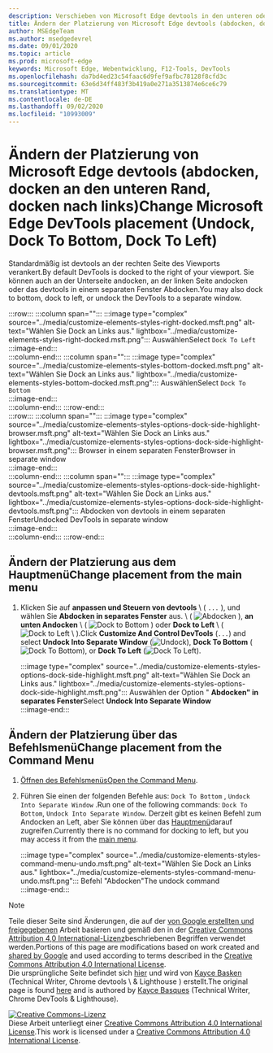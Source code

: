 ```yaml
---
description: Verschieben von Microsoft Edge devtools in den unteren oder linken Bereich des Viewports oder in ein separates Fenster
title: Ändern der Platzierung von Microsoft Edge devtools (abdocken, docken an den unteren Rand, docken nach links)
author: MSEdgeTeam
ms.author: msedgedevrel
ms.date: 09/01/2020
ms.topic: article
ms.prod: microsoft-edge
keywords: Microsoft Edge, Webentwicklung, F12-Tools, DevTools
ms.openlocfilehash: da7bd4ed23c54faac6d9fef9afbc78128f8cfd3c
ms.sourcegitcommit: 63e6d34ff483f3b419a0e271a3513874e6ce6c79
ms.translationtype: MT
ms.contentlocale: de-DE
ms.lasthandoff: 09/02/2020
ms.locfileid: "10993009"
---
```

<!-- Copyright Kayce Basques 

   Licensed under the Apache License, Version 2.0 (the "License");
   you may not use this file except in compliance with the License.
   You may obtain a copy of the License at

       https://www.apache.org/licenses/LICENSE-2.0

   Unless required by applicable law or agreed to in writing, software
   distributed under the License is distributed on an "AS IS" BASIS,
   WITHOUT WARRANTIES OR CONDITIONS OF ANY KIND, either express or implied.
   See the License for the specific language governing permissions and
   limitations under the License.  -->





# <span data-ttu-id="1d105-104">Ändern der Platzierung von Microsoft Edge devtools (abdocken, docken an den unteren Rand, docken nach links)</span><span class="sxs-lookup"><span data-stu-id="1d105-104">Change Microsoft Edge DevTools placement (Undock, Dock To Bottom, Dock To Left)</span></span>   



<span data-ttu-id="1d105-105">Standardmäßig ist devtools an der rechten Seite des Viewports verankert.</span><span class="sxs-lookup"><span data-stu-id="1d105-105">By default DevTools is docked to the right of your viewport.</span></span>  <span data-ttu-id="1d105-106">Sie können auch an der Unterseite andocken, an der linken Seite andocken oder das devtools in einem separaten Fenster Abdocken.</span><span class="sxs-lookup"><span data-stu-id="1d105-106">You may also dock to bottom, dock to left, or undock the DevTools to a separate window.</span></span>  

:::row:::
   :::column span="":::
      :::image type="complex" source="../media/customize-elements-styles-right-docked.msft.png" alt-text="Wählen Sie Dock an Links aus." lightbox="../media/customize-elements-styles-right-docked.msft.png":::
         <span data-ttu-id="1d105-108">Auswählen</span><span class="sxs-lookup"><span data-stu-id="1d105-108">Select</span></span> `Dock To Left`  
      :::image-end:::  
   :::column-end:::
   :::column span="":::
      :::image type="complex" source="../media/customize-elements-styles-bottom-docked.msft.png" alt-text="Wählen Sie Dock an Links aus." lightbox="../media/customize-elements-styles-bottom-docked.msft.png":::
         <span data-ttu-id="1d105-110">Auswählen</span><span class="sxs-lookup"><span data-stu-id="1d105-110">Select</span></span> `Dock To Bottom`  
      :::image-end:::  
   :::column-end:::
:::row-end:::  
:::row:::
   :::column span="":::
      :::image type="complex" source="../media/customize-elements-styles-options-dock-side-highlight-browser.msft.png" alt-text="Wählen Sie Dock an Links aus." lightbox="../media/customize-elements-styles-options-dock-side-highlight-browser.msft.png":::
         <span data-ttu-id="1d105-112">Browser in einem separaten Fenster</span><span class="sxs-lookup"><span data-stu-id="1d105-112">Browser in separate window</span></span>  
      :::image-end:::  
   :::column-end:::
   :::column span="":::
      :::image type="complex" source="../media/customize-elements-styles-options-dock-side-highlight-devtools.msft.png" alt-text="Wählen Sie Dock an Links aus." lightbox="../media/customize-elements-styles-options-dock-side-highlight-devtools.msft.png":::
         <span data-ttu-id="1d105-114">Abdocken von devtools in einem separaten Fenster</span><span class="sxs-lookup"><span data-stu-id="1d105-114">Undocked DevTools in separate window</span></span>  
      :::image-end:::  
   :::column-end:::
:::row-end:::  

## <span data-ttu-id="1d105-115">Ändern der Platzierung aus dem Hauptmenü</span><span class="sxs-lookup"><span data-stu-id="1d105-115">Change placement from the main menu</span></span>   

1.  <span data-ttu-id="1d105-116">Klicken Sie auf **anpassen und Steuern von devtools** \ ( `...` \), und wählen Sie **Abdocken in separates Fenster** aus. \ ( ![ Abdocken ][ImageUndockIcon] \), **an unten Andocken** \ ( ![ Dock to Bottom ][ImageBottomIcon] \) oder **Dock to Left** \ ( ![ Dock to Left \ ][ImageLeftIcon] ).</span><span class="sxs-lookup"><span data-stu-id="1d105-116">Click **Customize And Control DevTools** \(`...`\) and select **Undock Into Separate Window** \(![Undock][ImageUndockIcon]\), **Dock To Bottom** \(![Dock To Bottom][ImageBottomIcon]\), or **Dock To Left** \(![Dock To Left][ImageLeftIcon]\).</span></span>  
    
    :::image type="complex" source="../media/customize-elements-styles-options-dock-side-highlight.msft.png" alt-text="Wählen Sie Dock an Links aus." lightbox="../media/customize-elements-styles-options-dock-side-highlight.msft.png":::
       <span data-ttu-id="1d105-118">Auswählen der Option " **Abdocken" in separates Fenster**</span><span class="sxs-lookup"><span data-stu-id="1d105-118">Select **Undock Into Separate Window**</span></span>  
    :::image-end:::  
    
## <span data-ttu-id="1d105-119">Ändern der Platzierung über das Befehlsmenü</span><span class="sxs-lookup"><span data-stu-id="1d105-119">Change placement from the Command Menu</span></span>   

1.  <span data-ttu-id="1d105-120">[Öffnen des Befehlsmenüs][DevtoolsCommandMenu]</span><span class="sxs-lookup"><span data-stu-id="1d105-120">[Open the Command Menu][DevtoolsCommandMenu].</span></span>  
1.  <span data-ttu-id="1d105-121">Führen Sie einen der folgenden Befehle aus: `Dock To Bottom` , `Undock Into Separate Window` .</span><span class="sxs-lookup"><span data-stu-id="1d105-121">Run one of the following commands: `Dock To Bottom`, `Undock Into Separate Window`.</span></span>  <span data-ttu-id="1d105-122">Derzeit gibt es keinen Befehl zum Andocken an Left, aber Sie können über das [Hauptmenü](#change-placement-from-the-main-menu)darauf zugreifen.</span><span class="sxs-lookup"><span data-stu-id="1d105-122">Currently there is no command for docking to left, but you may access it from the [main menu](#change-placement-from-the-main-menu).</span></span>  
    
    :::image type="complex" source="../media/customize-elements-styles-command-menu-undo.msft.png" alt-text="Wählen Sie Dock an Links aus." lightbox="../media/customize-elements-styles-command-menu-undo.msft.png":::
       <span data-ttu-id="1d105-124">Befehl "Abdocken"</span><span class="sxs-lookup"><span data-stu-id="1d105-124">The undock command</span></span>  
    :::image-end:::  
    
<!--  
 


-->  

<!-- image links -->  

[ImageUndockIcon]: ../media/undock-icon.msft.png  
[ImageBottomIcon]: ../media/bottom-icon.msft.png  
[ImageLeftIcon]: ../media/left-icon.msft.png  

<!-- links -->  

[DevtoolsCommandMenu]: ../command-menu/index.md "Ausführen von Befehlen mit dem Befehlsmenü von Microsoft Edge devtools | Microsoft docs"  

> [!NOTE]
> <span data-ttu-id="1d105-126">Teile dieser Seite sind Änderungen, die auf der [von Google erstellten und freigegebenen][GoogleSitePolicies] Arbeit basieren und gemäß den in der [Creative Commons Attribution 4,0 International-Lizenz][CCA4IL]beschriebenen Begriffen verwendet werden.</span><span class="sxs-lookup"><span data-stu-id="1d105-126">Portions of this page are modifications based on work created and [shared by Google][GoogleSitePolicies] and used according to terms described in the [Creative Commons Attribution 4.0 International License][CCA4IL].</span></span>  
> <span data-ttu-id="1d105-127">Die ursprüngliche Seite befindet sich [hier](https://developers.google.com/web/tools/chrome-devtools/customize/placement) und wird von [Kayce Basken][KayceBasques] (Technical Writer, Chrome devtools \ & Lighthouse \) erstellt.</span><span class="sxs-lookup"><span data-stu-id="1d105-127">The original page is found [here](https://developers.google.com/web/tools/chrome-devtools/customize/placement) and is authored by [Kayce Basques][KayceBasques] \(Technical Writer, Chrome DevTools \& Lighthouse\).</span></span>  

[![Creative Commons-Lizenz][CCby4Image]][CCA4IL]  
<span data-ttu-id="1d105-129">Diese Arbeit unterliegt einer [Creative Commons Attribution 4.0 International License][CCA4IL].</span><span class="sxs-lookup"><span data-stu-id="1d105-129">This work is licensed under a [Creative Commons Attribution 4.0 International License][CCA4IL].</span></span>  

[CCA4IL]: https://creativecommons.org/licenses/by/4.0  
[CCby4Image]: https://i.creativecommons.org/l/by/4.0/88x31.png  
[GoogleSitePolicies]: https://developers.google.com/terms/site-policies  
[KayceBasques]: https://developers.google.com/web/resources/contributors/kaycebasques  
